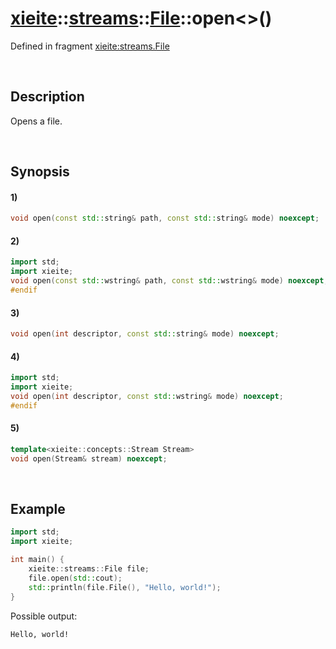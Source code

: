 # [xieite](../../../../../xieite.md)\:\:[streams](../../../../../streams.md)\:\:[File](../../../file.md)\:\:open\<\>\(\)
Defined in fragment [xieite:streams.File](../../../../../../src/streams/file.cpp)

&nbsp;

## Description
Opens a file.

&nbsp;

## Synopsis
#### 1)
```cpp
void open(const std::string& path, const std::string& mode) noexcept;
```
#### 2)
```cpp
import std;
import xieite;
void open(const std::wstring& path, const std::wstring& mode) noexcept;
#endif
```
#### 3)
```cpp
void open(int descriptor, const std::string& mode) noexcept;
```
#### 4)
```cpp
import std;
import xieite;
void open(int descriptor, const std::wstring& mode) noexcept;
#endif
```
#### 5)
```cpp
template<xieite::concepts::Stream Stream>
void open(Stream& stream) noexcept;
```

&nbsp;

## Example
```cpp
import std;
import xieite;

int main() {
    xieite::streams::File file;
    file.open(std::cout);
    std::println(file.File(), "Hello, world!");
}
```
Possible output:
```
Hello, world!
```
